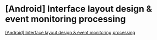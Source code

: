 # [Android] Interface layout design & event monitoring processing
[[Android] Interface layout design & event monitoring processing](https://aiwithcloud.com/2022/09/19/android_interface_layout_design__event_monitoring_processing/)